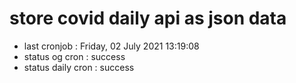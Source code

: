 # store covid daily api as json data

- last cronjob : Friday, 02 July 2021 13:19:08
- status og cron : success
- status daily cron : success
      
      
